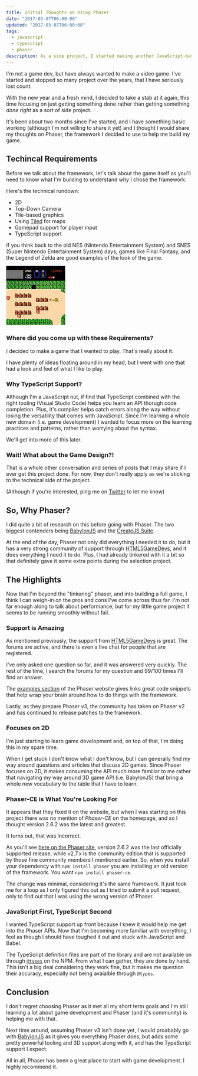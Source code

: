 ```yaml
---
title: Initial Thoughts on Using Phaser
date: "2017-03-07T06:00:00"
updated: "2017-03-07T06:00:00"
tags:
  - javascript
  - typescript
  - phaser
description: As a side project, I started making another JavaScript-based video game and decided to go with Phaser as my framework of choice. Here are my initial thoughts about Phaser after using it on my project for the past two months.
---
```


I'm not a game dev, but have always wanted to make a video game. I've started and stopped so many project over the years, that I have seriously lost count.

With the new year and a fresh mind, I decided to take a stab at it again, this time focusing on just getting something done rather than getting something _done right_ as a sort of side project.

It's been about two months since I've started, and I have something basic working (although I'm not willing to share it yet) and I thought I would share my thoughts on Phaser, the framework I decided to use to help me build my game.

## Techincal Requirements
Before we talk about the framework, let's talk about the game itself as you'll need to know what I'm building to understand why I chose the framework.

Here's the technical rundown:

* 2D
* Top-Down Camera
* Tile-based graphics
* Using [Tiled](http://mapeditor.org) for maps
* Gamepad support for player input
* TypeScript support

If you think back to the old NES (Nintendo Entertainment System) and SNES (Super Nintendo Entertainment System) days, games like Final Fantasy, and the Legend of Zelda are good examples of the look of the game.

!["The Legend of Zelda for the NES"](0LLlYoxb.png)

### Where did you come up with these Requirements?
I decided to make a game that I wanted to play. That's really about it.

I have plenty of ideas floating around in my head, but I went with one that had a look and feel of what I like to play. 

### Why TypeScript Support?
Although I'm a JavaScript nut, if find that TypeScript combined with the right tooling (Visual Studio Code) helps you learn an API thorugh code completion. Plus, it's compiler helps catch errors along the way without losing the versatility that comes with JavaScript. Since I'm learning a whole new domain (i.e. game development) I wanted to focus more on the learning practices and patterns, rather than worrying about the syntax.

We'll get into more of this later.

### Wait! What about the Game Design?!
That is a whole other conversation and series of posts that I may share if I ever get this project done. For now, they don't really apply as we're sticking to the technical side of the project.

(Although if you're interested, ping me on [Twitter](https://twitter.com/davidwesst) to let me know)

## So, Why Phaser?
I did quite a bit of research on this before going with Phaser. The two biggest contenders being [BabylonJS](http://babylonjs.com/) and the [CreateJS Suite](http://www.createjs.com/).

At the end of the day, Phaser not only did everything I needed it to do, but it  has a very strong community of support through [HTML5GameDevs](http://html5gamedevs.com/), and it does everything I need it to do. Plus, I had already tinkered with it a bit so that definitely gave it some extra points during the selection project.

## The Highlights
Now that I'm beyond the "tinkering" phaser, and into building a full game, I think I can weigh-in on the pros and cons I've come across thus far. I'm not far enough along to talk about performance, but for my little game project it seems to be running smoothly without fail.

### Support is Amazing
As mentioned previously, the support from [HTML5GameDevs](http://html5gamedevs.com/) is great. The forums are active, and there is even a live chat for people that are registered.

I've only asked one question so far, and it was answered very quickly. The rest of the time, I search the forums for my question and 99/100 times I'll find an answer.

The [examples section](https://phaser.io/examples) of the Phaser website gives links great code snippets that help wrap your brain around how to do things with the framework.

Lastly, as they prepare Phaser v3, the community has taken on Phaser v2 and has continued to release patches to the framework.

### Focuses on 2D
I'm just starting to learn game development and, on top of that, I'm doing this in my spare time.

When I get stuck I don't know what I don't know, but I can generally find my way around questions and articles that discuss 2D games. Since Phaser focuses on 2D, it makes consuming the API much more familiar to me rather that navigating my way around 3D game API (i.e. BabylonJS) that bring a whole new vocabulary to the table that I have to learn.

### Phaser-CE is What You're Looking For
It appears that they fixed it on the website, but when I was starting on this project there was no mention of _Phaser-CE_ on the homepage, and so I thought version 2.6.2 was the latest and greatest.

It turns out, that was incorrect.

As you'll see [here on the Phaser site](https://phaser.io/download/stable), version 2.6.2 was the last officially supported release, while v2.7.x is the community edition that is supported by those fine community members I mentioned earlier. So, when you install your dependency with `npm install phaser` you are installing an old version of the framework. You want `npm install phaser-ce`.

The change was minimal, considering it's the same framework. It just took me for a loop as I only figured this out as I tried to submit a pull request, only to find out that I was using the wrong version of Phaser.

### JavaScript First, TypeScript Second
I wanted TypeScript support up front because I knew it would help me get into the Phaser APIs. Now that I'm becoming more familiar with everything, I feel as though I should have toughed it out and stuck with JavaScript and Babel. 

The TypeScript definition files are part of the library and are not available on through [`@types`](https://www.npmjs.com/package/@types/npm) on the NPM. From what I can gather, they are done by hand. This isn't a big deal considering they work fine, but it makes me question their accuracy, especially not being avaialble through `@types`.

## Conclusion
I don't regret choosing Phaser as it met all my short term goals and I'm still learning a lot about game development and Phaser (and it's community) is helping me with that.

Next time around, assuming Phaser v3 isn't done yet, I would proabably go with [BabylonJS](http://babylonjs.com/) as it gives you everything Phaser does, but adds some pretty powerful tooling and 3D support along with it, and has the TypeScript support I expect.

All in all, Phaser has been a great place to start with game development. I highly recommend it.










